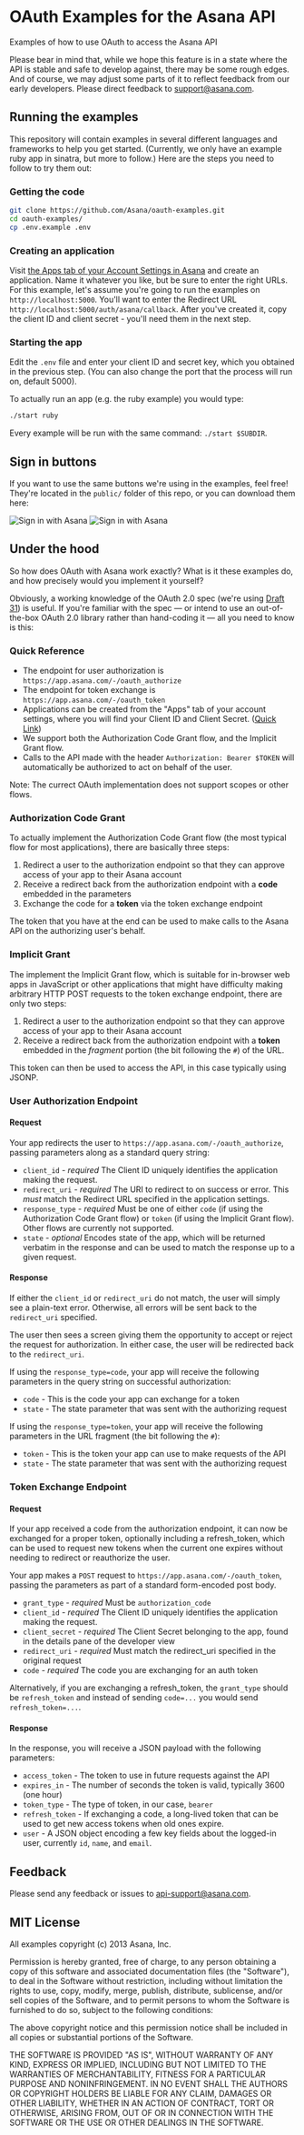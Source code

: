 # OAuth Examples for the Asana API

Examples of how to use OAuth to access the Asana API

Please bear in mind that, while we hope this feature is in a state where the API is stable and safe to develop against, there may be some rough edges. And of course, we may adjust some parts of it to reflect feedback from our early developers. Please direct feedback to support@asana.com.

## Running the examples

This repository will contain examples in several different languages and frameworks to help you get started. (Currently, we only have an example ruby app in sinatra, but more to follow.) Here are the steps you need to follow to try them out:

### Getting the code

```bash
git clone https://github.com/Asana/oauth-examples.git
cd oauth-examples/
cp .env.example .env
```

### Creating an application

Visit [the Apps tab of your Account Settings in Asana](https://app.asana.com/-/account_api) and create an application. Name it whatever you like, but be sure to enter the right URLs. For this example, let's assume you're going to run the examples on `http://localhost:5000`.  You'll want to enter the Redirect URL `http://localhost:5000/auth/asana/callback`.  After you've created it, copy the client ID and client secret - you'll need them in the next step.

### Starting the app

Edit the `.env` file and enter your client ID and secret key, which you obtained in the previous step. (You can also change the port that the process will run on, default 5000).

To actually run an app (e.g. the ruby example) you would type:

```bash
./start ruby
```

Every example will be run with the same command: `./start $SUBDIR`.

## Sign in buttons

If you want to use the same buttons we're using in the examples, feel free! They're located in the `public/` folder of this repo, or you can download them here:

![Sign in with Asana](https://github.com/Asana/oauth-examples/blob/master/public/asana-oauth-button.png?raw=true) ![Sign in with Asana](https://github.com/Asana/oauth-examples/blob/master/public/asana-oauth-button-blue.png?raw=true)

## Under the hood

So how does OAuth with Asana work exactly? What is it these examples do, and how precisely would you implement it yourself?

Obviously, a working knowledge of the OAuth 2.0 spec (we're using [Draft 31](http://tools.ietf.org/html/draft-ietf-oauth-v2-31)) is useful. If you're familiar with the spec — or intend to use an out-of-the-box OAuth 2.0 library rather than hand-coding it — all you need to know is this:

### Quick Reference

* The endpoint for user authorization is `https://app.asana.com/-/oauth_authorize`
* The endpoint for token exchange is `https://app.asana.com/-/oauth_token`
* Applications can be created from the "Apps" tab of your account settings, where you will find your Client ID and Client Secret. ([Quick Link](https://app.asana.com/-/account_api))
* We support both the Authorization Code Grant flow, and the Implicit Grant flow.
* Calls to the API made with the header `Authorization: Bearer $TOKEN` will automatically be authorized to act on behalf of the user.

Note: The currect OAuth implementation does not support scopes or other flows.

### Authorization Code Grant

To actually implement the Authorization Code Grant flow (the most typical flow for most applications), there are basically three steps:

1. Redirect a user to the authorization endpoint so that they can approve access of your app to their Asana account
2. Receive a redirect back from the authorization endpoint with a **code** embedded in the parameters
3. Exchange the code for a **token** via the token exchange endpoint

The token that you have at the end can be used to make calls to the Asana API on the authorizing user's behalf.

### Implicit Grant

The implement the Implicit Grant flow, which is suitable for in-browser web apps in JavaScript or other applications that might have difficulty making arbitrary HTTP POST requests to the token exchange endpoint, there are only two steps:

1. Redirect a user to the authorization endpoint so that they can approve access of your app to their Asana account
2. Receive a redirect back from the authorization endpoint with a **token** embedded in the *fragment* portion (the bit following the `#`) of the URL.

This token can then be used to access the API, in this case typically using JSONP.

### User Authorization Endpoint

#### Request

Your app redirects the user to `https://app.asana.com/-/oauth_authorize`, passing parameters along as a standard query string:

* `client_id` - *required* The Client ID uniquely identifies the application making the request.
* `redirect_uri` - *required* The URI to redirect to on success or error. This *must* match the Redirect URL specified in the application settings.
* `response_type` - *required* Must be one of either `code` (if using the Authorization Code Grant flow) or `token` (if using the Implicit Grant flow). Other flows are currently not supported.
* `state` - *optional* Encodes state of the app, which will be returned verbatim in the response and can be used to match the response up to a given request.

#### Response

If either the `client_id` or `redirect_uri` do not match, the user will simply see a plain-text error. Otherwise, all errors will be sent back to the `redirect_uri` specified.

The user then sees a screen giving them the opportunity to accept or reject the request for authorization. In either case, the user will be redirected back to the `redirect_uri`.

If using the `response_type=code`, your app will receive the following parameters in the query string on successful authorization:

* `code` - This is the code your app can exchange for a token
* `state` - The state parameter that was sent with the authorizing request

If using the `response_type=token`, your app will receive the following parameters in the URL fragment (the bit following the `#`):

* `token` - This is the token your app can use to make requests of the API
* `state` - The state parameter that was sent with the authorizing request

### Token Exchange Endpoint

#### Request

If your app received a code from the authorization endpoint, it can now be exchanged for a proper token, optionally including a refresh_token, which can be used to request new tokens when the current one expires without needing to redirect or reauthorize the user.

Your app makes a `POST` request to `https://app.asana.com/-/oauth_token`, passing the parameters as part of a standard form-encoded post body.

* `grant_type` - *required* Must be `authorization_code`
* `client_id` - *required* The Client ID uniquely identifies the application making the request.
* `client_secret` - *required* The Client Secret belonging to the app, found in the details pane of the developer view
* `redirect_uri` - *required* Must match the redirect_uri specified in the original request
* `code` - *required* The code you are exchanging for an auth token

Alternatively, if you are exchanging a refresh_token, the `grant_type` should be `refresh_token` and instead of sending `code=...` you would send `refresh_token=...`.

#### Response

In the response, you will receive a JSON payload with the following parameters:

* `access_token` - The token to use in future requests against the API
* `expires_in` - The number of seconds the token is valid, typically 3600 (one hour)
* `token_type` - The type of token, in our case, `bearer`
* `refresh_token` - If exchanging a code, a long-lived token that can be used to get new access tokens when old ones expire.
* `user` - A JSON object encoding a few key fields about the logged-in user, currently `id`, `name`, and `email`.

## Feedback

Please send any feedback or issues to [api-support@asana.com](mailto:api-support@asana.com).

## MIT License

All examples copyright (c) 2013 Asana, Inc.

Permission is hereby granted, free of charge, to any person obtaining
a copy of this software and associated documentation files (the
"Software"), to deal in the Software without restriction, including
without limitation the rights to use, copy, modify, merge, publish,
distribute, sublicense, and/or sell copies of the Software, and to
permit persons to whom the Software is furnished to do so, subject to
the following conditions:

The above copyright notice and this permission notice shall be
included in all copies or substantial portions of the Software.

THE SOFTWARE IS PROVIDED "AS IS", WITHOUT WARRANTY OF ANY KIND,
EXPRESS OR IMPLIED, INCLUDING BUT NOT LIMITED TO THE WARRANTIES OF
MERCHANTABILITY, FITNESS FOR A PARTICULAR PURPOSE AND
NONINFRINGEMENT. IN NO EVENT SHALL THE AUTHORS OR COPYRIGHT HOLDERS BE
LIABLE FOR ANY CLAIM, DAMAGES OR OTHER LIABILITY, WHETHER IN AN ACTION
OF CONTRACT, TORT OR OTHERWISE, ARISING FROM, OUT OF OR IN CONNECTION
WITH THE SOFTWARE OR THE USE OR OTHER DEALINGS IN THE SOFTWARE.
